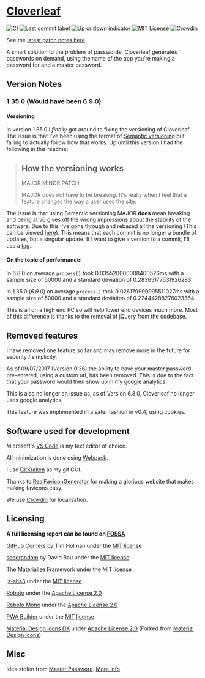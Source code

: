 # [Cloverleaf](https://cloverleaf.app/)

![CI](https://github.com/cloverleaf/web/workflows/CI/badge.svg)
![Last commit label](https://img.shields.io/github/last-commit/cloverleaf/web.svg)
[![Up or down indicator](https://img.shields.io/website-up-down-green-red/https/cloverleaf.app.svg?label=Cloverleaf.app)](https://cloverleaf.app/)
![MIT License](https://img.shields.io/github/license/cloverleaf/web.svg)
[![Crowdin](https://badges.crowdin.net/cloverleaf/localized.svg)](https://crowdin.com/project/cloverleaf)

See the [latest patch notes here](https://github.com/cloverleaf/web/commit/master).

A smart solution to the problem of passwords. Cloverleaf generates passwords on demand, using the name of the app you're making a password for and a master password.

## Version Notes

### 1.35.0 (Would have been 6.9.0)

#### Versioning

In version 1.35.0 I *finally* got around to fixing the versioning of Cloverleaf. The issue is that I've been using the format of [Semantic versioning](https://semver.org/) but failing to actually follow how that works. Up until this version I had the following in this readme:

> ## How the versioning works
> MAJOR.MINOR.PATCH
>
> MAJOR does not have to be breaking. It's really when I feel that a feature changes the way a user uses the site.

The issue is that using Semantic versioning MAJOR **does** mean breaking and being at v6 gives off the wrong impressions about the stability of the software. Due to this I've gone through and rebased all the versioning (This can be viewed [here](https://gist.github.com/ChildishGiant/6be1d1d7fe23d1b32c504929c38aad11)). This means that each commit is no longer a bundle of updates, but a singular update. If I want to give a version to a commit, I'll use a [tag](https://git-scm.com/book/en/v2/Git-Basics-Tagging).

#### On the topic of performance:

In 6.8.0 on average `process()` took 0.035520000008400526ms with a sample size of 50000 and a standard deviation of 0.28365177531926283

In 1.35.0 (*6.9.0*) on average `process()` took 0.026179999995511027ms with a sample size of 50000 and a standard deviation of 0.22444288276023364

This is all on a high end PC so will help lower end devices much more. Most of this difference is thanks to the removal of jQuery from the codebase.

## Removed features

I have removed one feature so far and may remove more in the future for security / simplicity.

As of 09/07/2017 (Version 0.36) the ability to have your master password pre-entered, using a custom url, has been removed. This is due to the fact that your password would then show up in my google analytics.

This is also no longer an issue as, as of Version 6.8.0, Cloverleaf no longer uses google analytics.

This feature was implemented in a safer fashion in v0.4, using cookies.

## Software used for development

Microsoft's [VS Code](https://code.visualstudio.com/) is my text editor of choice.

All minimization is done using [Webpack](https://webpack.js.org/).

I use [GitKraken](https://www.gitkraken.com/) as my git GUI.

Thanks to [RealFaviconGenerator](https://realfavicongenerator.net) for making a glorious website that makes making favicons easy.

We use [Crowdin](https://crowdin.com/project/cloverleaf) for localisation.

## Licensing

**A full licensing report can be found on [FOSSA](https://app.fossa.com/reports/50704854-c664-4b03-94a6-683674bae968?ref=badge_shield)**

[GitHub Corners](https://github.com/tholman/github-corners) by Tim Holman under the [MIT license](https://github.com/tholman/github-corners/blob/master/license.md)

[seedrandom](https://github.com/davidbau/seedrandom) by David Bau under the [MIT license](https://github.com/davidbau/seedrandom#license-mit)

The [Materialize Framework](https://github.com/Dogfalo/materialize) under the [MIT license](https://github.com/Dogfalo/materialize/blob/v1-dev/LICENSE)

[js-sha3](https://github.com/emn178/js-sha3) under the [MIT license](https://github.com/emn178/js-sha3/blob/master/LICENSE.txt)

[Roboto](https://github.com/google/fonts/tree/master/apache/roboto) under the [Apache License 2.0](https://github.com/google/fonts/blob/master/apache/roboto/LICENSE.txt)

[Roboto Mono](https://github.com/google/fonts/tree/master/apache/robotomono) under the [Apache License 2.0](https://github.com/google/fonts/blob/master/apache/robotomono/LICENSE.txt)

[PWA Builder](https://www.pwabuilder.com/) under the [MIT license](https://github.com/pwa-builder/serviceworkers/blob/master/LICENSE.txt)

[Material Design icons DX](https://github.com/jossef/material-design-icons-iconfont) under [Apache License 2.0](https://github.com/jossef/material-design-icons-iconfont/blob/master/LICENSEs) (Forked from [Material Design icons](https://github.com/google/material-design-icons))

## Misc

Idea stolen from [Master Password](https://masterpasswordapp.com/). [More info](https://cloverleaf.app/faq#remake)
